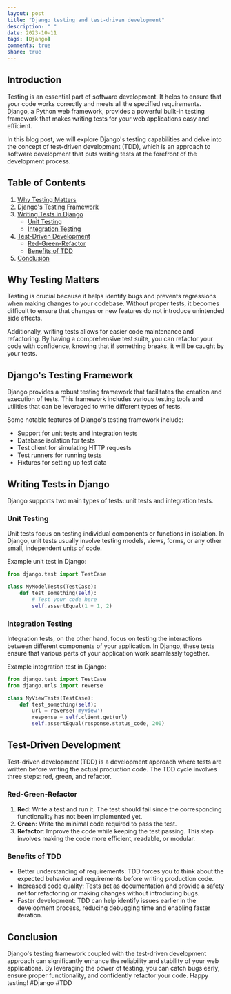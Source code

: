 ```yaml
---
layout: post
title: "Django testing and test-driven development"
description: " "
date: 2023-10-11
tags: [Django]
comments: true
share: true
---
```


## Introduction
Testing is an essential part of software development. It helps to ensure that your code works correctly and meets all the specified requirements. Django, a Python web framework, provides a powerful built-in testing framework that makes writing tests for your web applications easy and efficient.

In this blog post, we will explore Django's testing capabilities and delve into the concept of test-driven development (TDD), which is an approach to software development that puts writing tests at the forefront of the development process.

## Table of Contents
1. [Why Testing Matters](#why-testing-matters)
2. [Django's Testing Framework](#djangos-testing-framework)
3. [Writing Tests in Django](#writing-tests-in-django)
   - [Unit Testing](#unit-testing)
   - [Integration Testing](#integration-testing)
4. [Test-Driven Development](#test-driven-development)
   - [Red-Green-Refactor](#red-green-refactor)
   - [Benefits of TDD](#benefits-of-tdd)
5. [Conclusion](#conclusion)

## Why Testing Matters <a name="why-testing-matters"></a>
Testing is crucial because it helps identify bugs and prevents regressions when making changes to your codebase. Without proper tests, it becomes difficult to ensure that changes or new features do not introduce unintended side effects.

Additionally, writing tests allows for easier code maintenance and refactoring. By having a comprehensive test suite, you can refactor your code with confidence, knowing that if something breaks, it will be caught by your tests.

## Django's Testing Framework <a name="djangos-testing-framework"></a>
Django provides a robust testing framework that facilitates the creation and execution of tests. This framework includes various testing tools and utilities that can be leveraged to write different types of tests.

Some notable features of Django's testing framework include:

- Support for unit tests and integration tests
- Database isolation for tests
- Test client for simulating HTTP requests
- Test runners for running tests
- Fixtures for setting up test data

## Writing Tests in Django <a name="writing-tests-in-django"></a>
Django supports two main types of tests: unit tests and integration tests.

### Unit Testing <a name="unit-testing"></a>
Unit tests focus on testing individual components or functions in isolation. In Django, unit tests usually involve testing models, views, forms, or any other small, independent units of code.

Example unit test in Django:
```python
from django.test import TestCase

class MyModelTests(TestCase):
    def test_something(self):
        # Test your code here
        self.assertEqual(1 + 1, 2)
```

### Integration Testing <a name="integration-testing"></a>
Integration tests, on the other hand, focus on testing the interactions between different components of your application. In Django, these tests ensure that various parts of your application work seamlessly together.

Example integration test in Django:
```python
from django.test import TestCase
from django.urls import reverse

class MyViewTests(TestCase):
    def test_something(self):
        url = reverse('myview')
        response = self.client.get(url)
        self.assertEqual(response.status_code, 200)
```

## Test-Driven Development <a name="test-driven-development"></a>
Test-driven development (TDD) is a development approach where tests are written before writing the actual production code. The TDD cycle involves three steps: red, green, and refactor.

### Red-Green-Refactor <a name="red-green-refactor"></a>
1. **Red**: Write a test and run it. The test should fail since the corresponding functionality has not been implemented yet.
2. **Green**: Write the minimal code required to pass the test.
3. **Refactor**: Improve the code while keeping the test passing. This step involves making the code more efficient, readable, or modular.

### Benefits of TDD <a name="benefits-of-tdd"></a>
- Better understanding of requirements: TDD forces you to think about the expected behavior and requirements before writing production code.
- Increased code quality: Tests act as documentation and provide a safety net for refactoring or making changes without introducing bugs.
- Faster development: TDD can help identify issues earlier in the development process, reducing debugging time and enabling faster iteration.

## Conclusion <a name="conclusion"></a>
Django's testing framework coupled with the test-driven development approach can significantly enhance the reliability and stability of your web applications. By leveraging the power of testing, you can catch bugs early, ensure proper functionality, and confidently refactor your code. Happy testing! #Django #TDD
